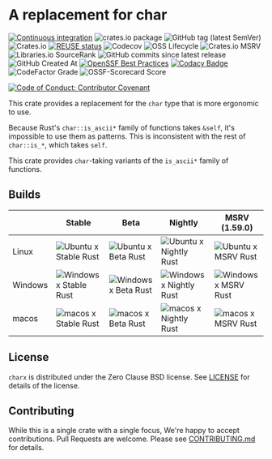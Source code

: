 <!--
SPDX-FileCopyrightText: 2022 - 2024 Ali Sajid Imami
SPDX-FileCopyrightText: 2022 - 2024 Soni L.

SPDX-License-Identifier: 0BSD
-->

# A replacement for char

[![Continuous integration](https://github.com/AliSajid/charx/actions/workflows/ci.yaml/badge.svg)](https://github.com/AliSajid/charx/actions/workflows/ci.yaml)
![crates.io package](https://img.shields.io/crates/v/charx.svg)
![GitHub tag (latest SemVer)](https://img.shields.io/github/v/release/AliSajid/charx)
![Crates.io](https://img.shields.io/crates/l/charx)
[![REUSE status](https://api.reuse.software/badge/github.com/AliSajid/brainfoamkit)](https://api.reuse.software/info/github.com/AliSajid/brainfoamkit)
![Codecov](https://img.shields.io/codecov/c/github/AliSajid/charx)
![OSS Lifecycle](https://img.shields.io/osslifecycle?file_url=https%3A%2F%2Fgithub.com%2FAliSajid%2Fcharx%2Fblob%2Fmain%2FOSSMETADATA)
![Crates.io MSRV](https://img.shields.io/crates/msrv/charx)
![Libraries.io SourceRank](https://img.shields.io/librariesio/sourcerank/cargo/charx)
![GitHub commits since latest release](https://img.shields.io/github/commits-since/alisajid/charx/latest)
![GitHub Created At](https://img.shields.io/github/created-at/AliSajid/charx)
[![OpenSSF Best Practices](https://www.bestpractices.dev/projects/9684/badge)](https://www.bestpractices.dev/projects/9684)
[![Codacy Badge](https://app.codacy.com/project/badge/Grade/293d6f6e3e5e4fadb1b88db426462f87)](https://app.codacy.com/gh/AliSajid/charx/dashboard?utm_source=gh&utm_medium=referral&utm_content=&utm_campaign=Badge_grade)
![CodeFactor Grade](https://img.shields.io/codefactor/grade/github/AliSajid/charx)
![OSSF-Scorecard Score](https://img.shields.io/ossf-scorecard/github.com/AliSajid/charx)

[![Code of Conduct: Contributor Covenant](https://img.shields.io/badge/code_of_conduct-contributor_covenant-14cc21)](https://github.com/EthicalSource/contributor_covenant)

This crate provides a replacement for the `char` type that is more ergonomic to use.

Because Rust's `char::is_ascii*` family of functions takes `&self`, it's impossible to use them as patterns. This is inconsistent with the rest of `char::is_*`, which takes `self`.

This crate provides `char`-taking variants of the `is_ascii*` family of functions.

## Builds

|         | Stable                                                                                                                                                             | Beta                                                                                                                                                           | Nightly                                                                                                                                                              | MSRV (1.59.0)                                                                                                                                                  |
| ------- | ------------------------------------------------------------------------------------------------------------------------------------------------------------------ | -------------------------------------------------------------------------------------------------------------------------------------------------------------- | -------------------------------------------------------------------------------------------------------------------------------------------------------------------- | -------------------------------------------------------------------------------------------------------------------------------------------------------------- |
| Linux   | ![Ubuntu x Stable Rust](https://img.shields.io/endpoint?url=https://gist.githubusercontent.com/AliSajid/d52f912107d7609656370db9d741596c/raw/ubuntu-stable.json)   | ![Ubuntu x Beta Rust](https://img.shields.io/endpoint?url=https://gist.githubusercontent.com/AliSajid/d52f912107d7609656370db9d741596c/raw/ubuntu-beta.json)   | ![Ubuntu x Nightly Rust](https://img.shields.io/endpoint?url=https://gist.githubusercontent.com/AliSajid/d52f912107d7609656370db9d741596c/raw/ubuntu-nightly.json)   | ![Ubuntu x MSRV Rust](https://img.shields.io/endpoint?url=https://gist.githubusercontent.com/AliSajid/d52f912107d7609656370db9d741596c/raw/ubuntu-msrv.json)   |
| Windows | ![Windows x Stable Rust](https://img.shields.io/endpoint?url=https://gist.githubusercontent.com/AliSajid/d52f912107d7609656370db9d741596c/raw/windows-stable.json) | ![Windows x Beta Rust](https://img.shields.io/endpoint?url=https://gist.githubusercontent.com/AliSajid/d52f912107d7609656370db9d741596c/raw/windows-beta.json) | ![Windows x Nightly Rust](https://img.shields.io/endpoint?url=https://gist.githubusercontent.com/AliSajid/d52f912107d7609656370db9d741596c/raw/windows-nightly.json) | ![Windows x MSRV Rust](https://img.shields.io/endpoint?url=https://gist.githubusercontent.com/AliSajid/d52f912107d7609656370db9d741596c/raw/windows-msrv.json) |
| macos   | ![macos x Stable Rust](https://img.shields.io/endpoint?url=https://gist.githubusercontent.com/AliSajid/d52f912107d7609656370db9d741596c/raw/macos-stable.json)     | ![macos x Beta Rust](https://img.shields.io/endpoint?url=https://gist.githubusercontent.com/AliSajid/d52f912107d7609656370db9d741596c/raw/macos-beta.json)     | ![macos x Nightly Rust](https://img.shields.io/endpoint?url=https://gist.githubusercontent.com/AliSajid/d52f912107d7609656370db9d741596c/raw/macos-nightly.json)     | ![macos x MSRV Rust](https://img.shields.io/endpoint?url=https://gist.githubusercontent.com/AliSajid/d52f912107d7609656370db9d741596c/raw/macos-msrv.json)     |

## License

`charx` is distributed under the Zero Clause BSD license. See [LICENSE](LICENSE) for details of the license.

## Contributing

While this is a single crate with a single focus, We're happy to accept contributions. Pull Requests are welcome. Please see [CONTRIBUTING.md](CONTRIBUTING.md) for details.
